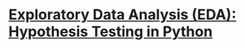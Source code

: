 # [Exploratory Data Analysis (EDA): Hypothesis Testing in Python](https://github.com/HarshaMalireddy/Data-Science-Portfolio/blob/main/Case%20Studies/Exploratory%20Data%20Analysis%20(EDA)/Apps/Springboard%20Apps%20project.ipynb)
 